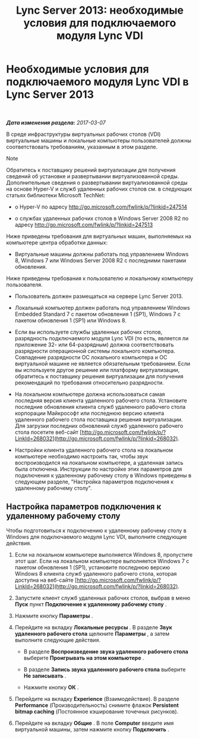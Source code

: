 ﻿---
title: 'Lync Server 2013: необходимые условия для подключаемого модуля Lync VDI'
TOCTitle: Необходимые условия для подключаемого модуля Lync VDI
ms:assetid: da25a976-7624-4dfc-b332-9c4db4ee78da
ms:mtpsurl: https://technet.microsoft.com/ru-ru/library/JJ205304(v=OCS.15)
ms:contentKeyID: 49311347
ms.date: 03/08/2017
mtps_version: v=OCS.15
ms.translationtype: HT
---

# Необходимые условия для подключаемого модуля Lync VDI в Lync Server 2013

 

_**Дата изменения раздела:** 2017-03-07_

В среде инфраструктуры виртуальных рабочих столов (VDI) виртуальные машины и локальные компьютеры пользователей должны соответствовать требованиям, указанным в этом разделе.

> [!note]  
> Обратитесь к поставщику решений виртуализации для получения сведений об установке и развертывании виртуализованной среды. Дополнительные сведения о развертывании виртуализованной среды на основе Hyper-V и служб удаленных рабочих столов см. в следующих статьях библиотеки Microsoft TechNet:<ul>
> 
> <li><p>о Hyper-V по адресу <a href="http://go.microsoft.com/fwlink/p/?linkid=247514" class="uri">http://go.microsoft.com/fwlink/p/?linkid=247514</a></p></li>
> 
> 
> <li><p>о службах удаленных рабочих столов в Windows Server 2008 R2 по адресу <a href="http://go.microsoft.com/fwlink/p/?linkid=247513" class="uri">http://go.microsoft.com/fwlink/p/?linkid=247513</a></p></li></ul>


Ниже приведены требования для виртуальных машин, выполняемых на компьютере центра обработки данных:

  - Виртуальные машины должны работать под управлением Windows 8, Windows 7 или Windows Server 2008 R2 с последними пакетами обновления.

Ниже приведены требования к пользователю и локальному компьютеру пользователя.

  - Пользователь должен размещаться на сервере Lync Server 2013.

  - Локальный компьютер должен работать под управлением Windows Embedded Standard 7 с пакетом обновления 1 (SP1), Windows 7 с пакетом обновления 1 (SP1) или Windows 8.

  - Если вы используете службы удаленных рабочих столов, разрядность подключаемого модуля Lync VDI (то есть, является ли приложение 32- или 64-разрядным) должна соответствовать разрядности операционной системы локального компьютера. Совпадение разрядности ОС локального компьютера и ОС виртуальной машине не является обязательным требованием. Если вы используете другое решение или платформу виртуализации, обратитесь к поставщику решения виртуализации для получения рекомендаций по требования относительно разрядности.

  - На локальном компьютере должна использоваться самая последняя версия клиента удаленного рабочего стола. Установите последние обновления клиента служб удаленного рабочего стола корпорации Майкрософт или последнюю версию клиента удаленного рабочего стола поставщика решения виртуализации. Для загрузки последних обновлений служб удаленного рабочего стола посетите веб-сайт [http://go.microsoft.com/fwlink/p/?LinkId=268032](http://go.microsoft.com/fwlink/p/?linkid=268032).

  - Настройки клиента удаленного рабочего стола на локальном компьютере необходимо настроить так, чтобы звук воспроизводился на локальном компьютере, а удаленная запись была отключена. Инструкции по настройке этих параметров для подключения к удаленному рабочему столу в Windows приведены в следующем разделе, "Настройка параметров подключения к удаленному рабочему столу".

## Настройка параметров подключения к удаленному рабочему столу

Чтобы подготовиться к подключению к удаленному рабочему столу в Windows для подключаемого модуля Lync VDI, выполните следующие действия.

1.  Если на локальном компьютере выполняется Windows 8, пропустите этот шаг. Если на локальном компьютере выполняется Windows 7 с пакетом обновления 1 (SP1), установите последнюю версию Windows 8 клиента служб удаленного рабочего стола, которая доступна на веб-сайте [http://go.microsoft.com/fwlink/p/?LinkId=268032](http://go.microsoft.com/fwlink/p/?linkid=268032).

2.  Запустите клиент служб удаленных рабочих столов, выбрав в меню **Пуск** пункт **Подключение к удаленному рабочему столу** .

3.  Нажмите кнопку **Параметры** .

4.  Перейдите на вкладку **Локальные ресурсы** . В разделе **Звук удаленного рабочего стола** щелкните **Параметры** , а затем выполните следующие действия.
    
      - В разделе **Воспроизведение звука удаленного рабочего стола** выберите **Проигрывать на этом компьютере** .
    
      - В разделе **Запись звука удаленного рабочего стола** выберите **Не записывать** .
    
      - Нажмите кнопку **ОК** .

5.  Перейдите на вкладку **Experience** (Взаимодействие). В разделе **Performance** (Производительность) снимите флажок **Persistent bitmap caching** (Постоянное кэширование точечных рисунков).

6.  Перейдите на вкладку **Общие** . В поле **Computer** введите имя виртуальной машины, затем нажмите кнопку **Подключить** .

